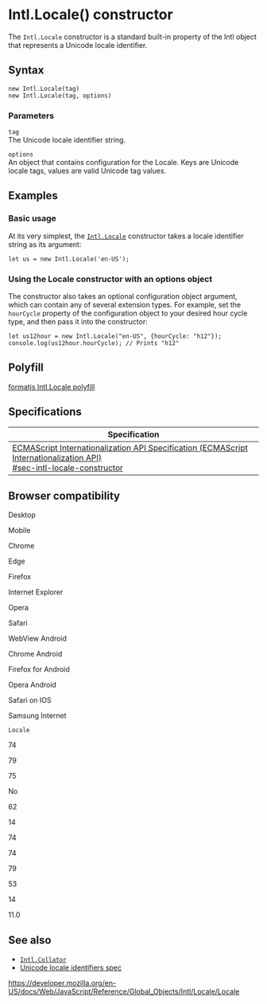 Intl.Locale() constructor
=========================

The `Intl.Locale` constructor is a standard built-in property of the Intl object that represents a Unicode locale identifier.

Syntax
------

    new Intl.Locale(tag)
    new Intl.Locale(tag, options)

### Parameters

`tag`  
The Unicode locale identifier string.

`options`  
An object that contains configuration for the Locale. Keys are Unicode locale tags, values are valid Unicode tag values.

Examples
--------

### Basic usage

At its very simplest, the [`Intl.Locale`](locale) constructor takes a locale identifier string as its argument:

    let us = new Intl.Locale('en-US');

### Using the Locale constructor with an options object

The constructor also takes an optional configuration object argument, which can contain any of several extension types. For example, set the `hourCycle` property of the configuration object to your desired hour cycle type, and then pass it into the constructor:

    let us12hour = new Intl.Locale("en-US", {hourCycle: "h12"});
    console.log(us12hour.hourCycle); // Prints "h12"

Polyfill
--------

[formatjs Intl.Locale polyfill](https://formatjs.io/docs/polyfills/intl-locale)

Specifications
--------------

<table><thead><tr class="header"><th>Specification</th></tr></thead><tbody><tr class="odd"><td><a href="https://tc39.es/ecma402/#sec-intl-locale-constructor">ECMAScript Internationalization API Specification (ECMAScript Internationalization API)<br />
<span class="small">#sec-intl-locale-constructor</span></a></td></tr></tbody></table>

Browser compatibility
---------------------

Desktop

Mobile

Chrome

Edge

Firefox

Internet Explorer

Opera

Safari

WebView Android

Chrome Android

Firefox for Android

Opera Android

Safari on IOS

Samsung Internet

`Locale`

74

79

75

No

62

14

74

74

79

53

14

11.0

See also
--------

-   [`Intl.Collator`](../collator)
-   [Unicode locale identifiers spec](https://www.unicode.org/reports/tr35/#Canonical_Unicode_Locale_Identifiers)

<a href="https://developer.mozilla.org/en-US/docs/Web/JavaScript/Reference/Global_Objects/Intl/Locale/Locale" class="_attribution-link">https://developer.mozilla.org/en-US/docs/Web/JavaScript/Reference/Global_Objects/Intl/Locale/Locale</a>
